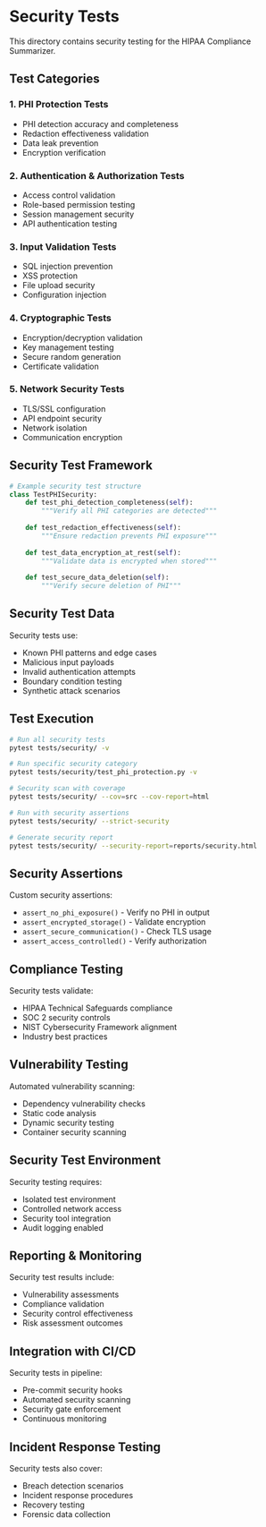 # Security Tests

This directory contains security testing for the HIPAA Compliance Summarizer.

## Test Categories

### 1. PHI Protection Tests
- PHI detection accuracy and completeness
- Redaction effectiveness validation
- Data leak prevention
- Encryption verification

### 2. Authentication & Authorization Tests
- Access control validation
- Role-based permission testing
- Session management security
- API authentication testing

### 3. Input Validation Tests
- SQL injection prevention
- XSS protection
- File upload security
- Configuration injection

### 4. Cryptographic Tests
- Encryption/decryption validation
- Key management testing
- Secure random generation
- Certificate validation

### 5. Network Security Tests
- TLS/SSL configuration
- API endpoint security
- Network isolation
- Communication encryption

## Security Test Framework

```python
# Example security test structure
class TestPHISecurity:
    def test_phi_detection_completeness(self):
        """Verify all PHI categories are detected"""
        
    def test_redaction_effectiveness(self):
        """Ensure redaction prevents PHI exposure"""
        
    def test_data_encryption_at_rest(self):
        """Validate data is encrypted when stored"""
        
    def test_secure_data_deletion(self):
        """Verify secure deletion of PHI"""
```

## Security Test Data

Security tests use:
- Known PHI patterns and edge cases
- Malicious input payloads
- Invalid authentication attempts
- Boundary condition testing
- Synthetic attack scenarios

## Test Execution

```bash
# Run all security tests
pytest tests/security/ -v

# Run specific security category
pytest tests/security/test_phi_protection.py -v

# Security scan with coverage
pytest tests/security/ --cov=src --cov-report=html

# Run with security assertions
pytest tests/security/ --strict-security

# Generate security report
pytest tests/security/ --security-report=reports/security.html
```

## Security Assertions

Custom security assertions:
- `assert_no_phi_exposure()` - Verify no PHI in output
- `assert_encrypted_storage()` - Validate encryption
- `assert_secure_communication()` - Check TLS usage
- `assert_access_controlled()` - Verify authorization

## Compliance Testing

Security tests validate:
- HIPAA Technical Safeguards compliance
- SOC 2 security controls
- NIST Cybersecurity Framework alignment
- Industry best practices

## Vulnerability Testing

Automated vulnerability scanning:
- Dependency vulnerability checks
- Static code analysis
- Dynamic security testing
- Container security scanning

## Security Test Environment

Security testing requires:
- Isolated test environment
- Controlled network access
- Security tool integration
- Audit logging enabled

## Reporting & Monitoring

Security test results include:
- Vulnerability assessments
- Compliance validation
- Security control effectiveness
- Risk assessment outcomes

## Integration with CI/CD

Security tests in pipeline:
- Pre-commit security hooks
- Automated security scanning
- Security gate enforcement
- Continuous monitoring

## Incident Response Testing

Security tests also cover:
- Breach detection scenarios
- Incident response procedures
- Recovery testing
- Forensic data collection